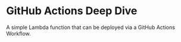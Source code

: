 # GitHub Actions Deep Dive


A simple Lambda function that can be deployed via a GitHub Actions Workflow. 